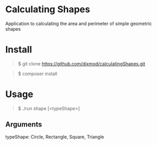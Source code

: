 # Calculating Shapes
Application to calculating the area and perimeter of simple geometric shapes

# Install
>$ git clone https://github.com/dixmod/calculatingShapes.git

>$ composer install

# Usage
>$ ./run shape \[\<typeShape\>\]

## Arguments
typeShape: Circle, Rectangle, Square, Triangle
